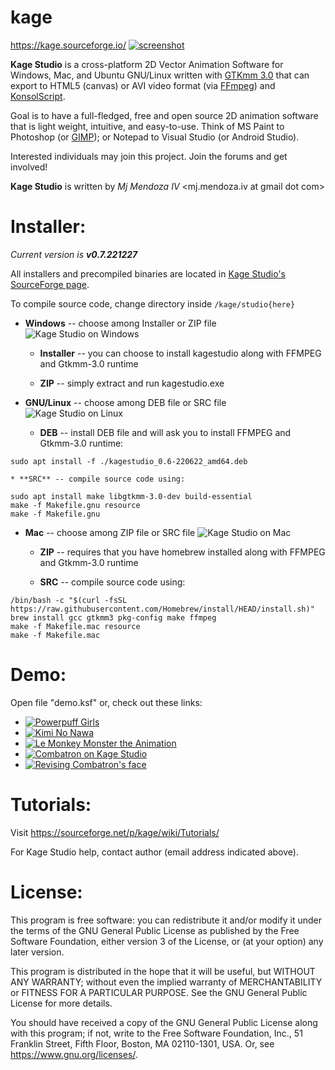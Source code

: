 # kage
https://kage.sourceforge.io/
[![screenshot](https://i.ytimg.com/vi/bironRFlZ7M/hqdefault.jpg)](https://www.youtube.com/watch?v=bironRFlZ7M)

**Kage Studio** is a cross-platform 2D Vector Animation Software for Windows, Mac, and Ubuntu GNU/Linux written with [GTKmm 3.0](https://www.gtkmm.org/en/) that can export to HTML5 (canvas) or AVI video format (via [FFmpeg](https://ffmpeg.org/)) and [KonsolScript](http://konsolscript.sourceforge.net/).

Goal is to have a full-fledged, free and open source 2D animation software that is light weight, intuitive, and easy-to-use. Think of MS Paint to Photoshop (or [GIMP](https://www.gimp.org/)); or Notepad to Visual Studio (or Android Studio).

Interested individuals may join this project. Join the forums and get involved!

**Kage Studio** is written by *Mj Mendoza IV* <mj.mendoza.iv at gmail dot com>

Installer:
==========
*Current version is **v0.7.221227***

All installers and precompiled binaries are located in [Kage Studio's SourceForge page](https://sourceforge.net/projects/kage/files/).

To compile source code, change directory inside ```/kage/studio{here}```
 * **Windows** -- choose among Installer or ZIP file
![Kage Studio on Windows](https://scontent.fyvr4-1.fna.fbcdn.net/v/t1.6435-9/122459092_108196437748637_981599371383616234_n.png?_nc_cat=111&ccb=1-7&_nc_sid=8024bb&_nc_ohc=OYtnrDj6tKcAX_cqnUK&_nc_ht=scontent.fyvr4-1.fna&oh=00_AT-oAA1GNHOJ9BUjAyRIVujtK_O6LBRRod2vBYyATCxJbQ&oe=62EB49C9)
 	* **Installer** -- you can choose to install kagestudio along with FFMPEG and Gtkmm-3.0 runtime

 	* **ZIP** -- simply extract and run kagestudio.exe

 * **GNU/Linux** -- choose among DEB file or SRC file
![Kage Studio on Linux](https://a.fsdn.com/con/app/proj/kage/screenshots/v191017%5B1%5D.png/max/max/1)
 	* **DEB** -- install DEB file and will ask you to install FFMPEG and Gtkmm-3.0 runtime:
```
sudo apt install -f ./kagestudio_0.6-220622_amd64.deb
```
 	
 	* **SRC** -- compile source code using:
```
sudo apt install make libgtkmm-3.0-dev build-essential
make -f Makefile.gnu resource
make -f Makefile.gnu
```

 * **Mac** -- choose among ZIP file or SRC file
![Kage Studio on Mac](https://kage.sourceforge.io/images/kage_0_6.png)
 	* **ZIP** -- requires that you have homebrew installed along with FFMPEG and Gtkmm-3.0 runtime

 	* **SRC** -- compile source code using:
```
/bin/bash -c "$(curl -fsSL https://raw.githubusercontent.com/Homebrew/install/HEAD/install.sh)"
brew install gcc gtkmm3 pkg-config make ffmpeg
make -f Makefile.mac resource
make -f Makefile.mac
```


Demo:
=====
Open file "demo.ksf" or, check out these links:
 * [![Powerpuff Girls](https://i.ytimg.com/vi/RJ6j1g49arU/hqdefault.jpg)](https://www.youtube.com/watch?v=RJ6j1g49arU)
 * [![Kimi No Nawa](https://i.ytimg.com/vi/mb4geCP4NSM/hqdefault.jpg)](https://www.youtube.com/watch?v=mb4geCP4NSM)
 * [![Le Monkey Monster the Animation](https://i.ytimg.com/vi/CELOVDCIoQ4/hqdefault.jpg)](https://www.youtube.com/watch?v=CELOVDCIoQ4)
 * [![Combatron on Kage Studio](https://i.ytimg.com/vi/MogqL4ue3AA/hqdefault.jpg)](https://www.youtube.com/watch?v=MogqL4ue3AA)
 * [![Revising Combatron's face](https://i.ytimg.com/vi/8NTx-fIn0h0/hqdefault.jpg)](https://www.youtube.com/watch?v=8NTx-fIn0h0)
 
Tutorials:
==========
Visit https://sourceforge.net/p/kage/wiki/Tutorials/

For Kage Studio help, contact author (email address indicated above).

License:
========
This program is free software: you can redistribute it and/or modify
it under the terms of the GNU General Public License as published by
the Free Software Foundation, either version 3 of the License, or
(at your option) any later version.

This program is distributed in the hope that it will be useful,
but WITHOUT ANY WARRANTY; without even the implied warranty of
MERCHANTABILITY or FITNESS FOR A PARTICULAR PURPOSE.  See the
GNU General Public License for more details.

You should have received a copy of the GNU General Public License
along with this program; if not, write to the Free Software
Foundation, Inc., 51 Franklin Street, Fifth Floor, Boston,
MA 02110-1301, USA.  Or, see <https://www.gnu.org/licenses/>.
